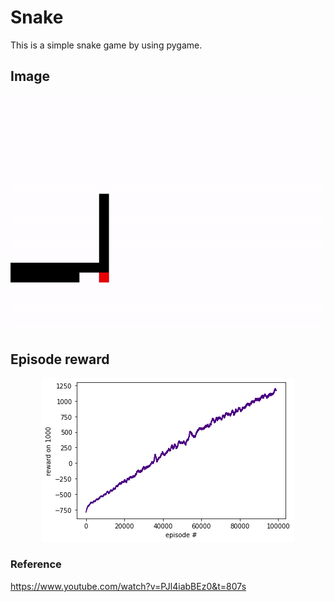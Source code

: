 # Snake

This is a simple snake game by using pygame.

## Image

<center> <img src="images/test.gif"> </center>

## Episode reward

<center> <img src="images/episode_reward.png"> </center>


### Reference

https://www.youtube.com/watch?v=PJl4iabBEz0&t=807s
